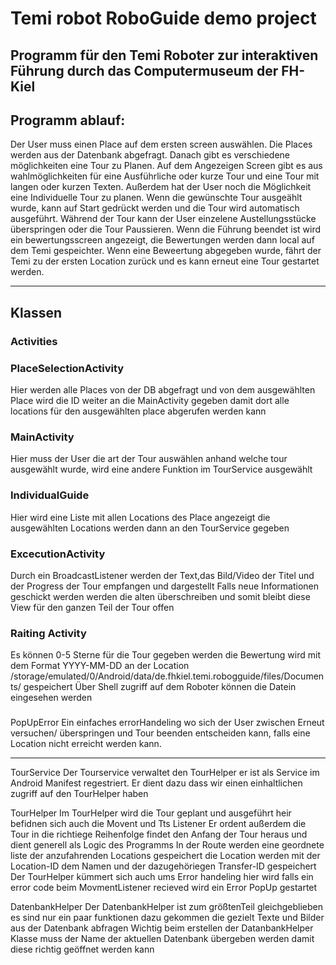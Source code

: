 # Temi robot RoboGuide demo project

## Programm für den Temi Roboter zur interaktiven Führung durch das Computermuseum der FH-Kiel

## Programm ablauf:

Der User muss einen Place auf dem ersten screen auswählen. Die Places werden aus der Datenbank abgefragt.
Danach gibt es verschiedene möglichkeiten eine Tour zu Planen.
Auf dem Angezeigen Screen gibt es aus wahlmöglichkeiten für eine Ausführliche oder kurze Tour und eine Tour mit langen oder kurzen Texten.
Außerdem hat der User noch die Möglichkeit eine Individuelle Tour zu planen.
Wenn die gewünschte Tour ausgeählt wurde, kann auf Start gedrückt werden und die Tour wird automatisch ausgeführt. 
Während der Tour kann der User einzelene Austellungsstücke überspringen oder die Tour Paussieren.
Wenn die Führung beendet ist wird ein bewertungsscreen angezeigt, die Bewertungen werden dann local auf dem Temi gespeichter.
Wenn eine Beweertung abgegeben wurde, fährt der Temi zu der ersten Location zurück und es kann erneut eine Tour gestartet werden.

---


## Klassen
### Activities
### PlaceSelectionActivity
Hier werden alle Places von der DB abgefragt und von dem ausgewählten Place wird die ID weiter an die MainActivity gegeben damit dort alle locations für den ausgewählten place abgerufen werden kann

### MainActivity
Hier muss der User die art der Tour auswählen anhand welche tour ausgewählt wurde, wird eine andere Funktion im TourService ausgewählt

### IndividualGuide
Hier wird eine Liste mit allen Locations des Place angezeigt die ausgewählten Locations werden dann an den TourService gegeben

### ExcecutionActivity
Durch ein BroadcastListener werden der Text,das Bild/Video der Titel und der Progress der Tour empfangen und dargestellt
Falls neue Informationen geschickt werden werden die alten überschreiben und somit bleibt diese View für den ganzen Teil der Tour offen 

### Raiting Activity
Es können 0-5 Sterne für die Tour gegeben werden die Bewertung wird mit dem Format YYYY-MM-DD an der Location  /storage/emulated/0/Android/data/de.fhkiel.temi.robogguide/files/Documents/
gespeichert Über Shell zugriff auf dem Roboter können die Datein eingesehen werden

### 
PopUpError
Ein einfaches errorHandeling wo sich der User zwischen Erneut versuchen/ überspringen und Tour beenden entscheiden kann, falls eine Location nicht erreicht werden kann.

---

TourService
Der Tourservice verwaltet den TourHelper er ist als Service im Android Manifest regestriert. 
Er dient dazu dass wir einen einhaltlichen zugriff auf den TourHelper haben

TourHelper
Im TourHelper wird die Tour geplant und ausgeführt heir befidnen sich auch die Movent und Tts Listener
Er ordent außerdem die Tour in die richtiege Reihenfolge findet den Anfang der Tour heraus und dient generell als Logic des Programms
In der Route werden eine geordnete liste der anzufahrenden Locations gespeichert die Location werden mit der Location-ID dem Namen und der dazugehöriegen Transfer-ID gespeichert
Der TourHelper kümmert sich auch ums Error handeling hier wird falls ein error code beim MovmentListener recieved wird ein Error PopUp gestartet

DatenbankHelper
Der DatenbankHelper ist zum größtenTeil gleichgeblieben es sind nur ein paar funktionen dazu gekommen die gezielt Texte und Bilder aus der Datenbank abfragen
Wichtig beim erstellen der DatanbankHelper Klasse muss der Name der aktuellen Datenbank übergeben werden damit diese richtig geöffnet werden kann  
